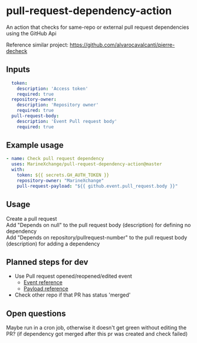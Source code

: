 # pull-request-dependency-action
An action that checks for same-repo or external pull request dependencies using the GitHub Api    

Reference similar project: https://github.com/alvarocavalcanti/pierre-decheck

## Inputs

```yaml
  token:
    description: 'Access token'
    required: true
  repository-owner:
    description: 'Repository owner'
    required: true
  pull-request-body:
    description: 'Event Pull request body'
    required: true
```


## Example usage

```yaml
- name: Check pull request dependency
  uses: MarineXchange/pull-request-dependency-action@master
  with:
    token: ${{ secrets.GH_AUTH_TOKEN }}
    repository-owner: "MarineXchange"
    pull-request-payload: "${{ github.event.pull_request.body }}"
```

## Usage

Create a pull request  
Add "Depends on null" to the pull request body (description) for defining no dependency  
Add "Depends on repository/pullrequest-number" to the pull request body (description) for adding a dependency  

## Planned steps for dev
* Use Pull request opened/reopened/edited event
  * [Event reference](https://help.github.com/en/actions/reference/events-that-trigger-workflows#pull-request-event-pull_request)
  * [Payload reference](https://developer.github.com/v3/activity/events/types/#pullrequestevent)
* Check other repo if that PR has status 'merged'

## Open questions

Maybe run in a cron job, otherwise it doesn't get green without editing the PR? (if dependency got merged after this pr was created and check failed)
